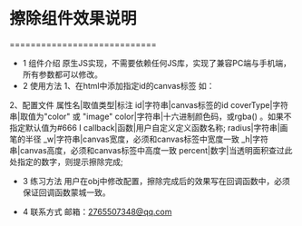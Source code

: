 # 擦除组件效果说明 #
============================
+ 1 组件介绍
 原生JS实现，不需要依赖任何JS库，实现了兼容PC端与手机端，所有参数都可以修改。
+ 2 使用方法
 1、在html中添加指定id的canvas标签
 如：
 <canvas id="cas" width="375" height="667"></canvas>
 
 2、配置文件
 属性名|取值类型|标注
 id|字符串|canvas标签的id
 coverType|字符串|取值为"color" 或 "image"
 color|字符串|十六进制颜色码，或rgba() 。如果不指定默认值为#666 I
 callback|函数|用户自定义定义函数名称; 
 radius|字符串|画笔的半径
 _w|字符串|canvas宽度，必须和canvas标签中宽度一致
 _h|字符串|canvas高度，必须和canvas标签中高度一致
 percent|数字|当透明面积查过此处指定的数字，则提示擦除完成; 
 
+ 3 练习方法
 用户在obj中修改配置，擦除完成后的效果写在回调函数中，必须保证回调函数蒙城一致。
 
+ 4 联系方式
 邮箱：2765507348@qq.com